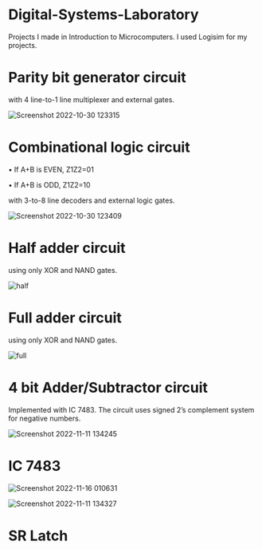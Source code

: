 # Digital-Systems-Laboratory
Projects I made in Introduction to Microcomputers. I used Logisim for my projects.

# Parity bit generator circuit 

with 4 line-to-1 line multiplexer and external gates.

![Screenshot 2022-10-30 123315](https://user-images.githubusercontent.com/102357822/198871889-6bed9be5-871e-4ebf-9d15-d30d03c5389d.png)

# Combinational logic circuit

•	If A+B is EVEN, Z1Z2=01

•	If A+B is ODD, Z1Z2=10

with 3-to-8 line decoders and external logic gates.

![Screenshot 2022-10-30 123409](https://user-images.githubusercontent.com/102357822/198871891-021ccaf9-9ff0-4d1e-8487-094647c7471e.png)

# Half adder circuit

using only XOR and NAND gates.

![half](https://user-images.githubusercontent.com/102357822/200165800-b05408c4-f2a9-45da-b6f1-233abed289df.png)

# Full adder circuit

using only XOR and NAND gates.

![full](https://user-images.githubusercontent.com/102357822/200165823-4236fc2b-4dc1-4796-bfea-26961be6cf0a.png)


# 4 bit Adder/Subtractor circuit

Implemented with IC 7483. The circuit uses signed 2’s complement system for negative numbers.

![Screenshot 2022-11-11 134245](https://user-images.githubusercontent.com/102357822/201324524-5f1fd0f6-2e65-4ad7-b457-082f58582702.png)


# IC 7483

![Screenshot 2022-11-16 010631](https://user-images.githubusercontent.com/102357822/202035456-1b56413c-2d04-4556-80f9-35cafc80aad0.png)

![Screenshot 2022-11-11 134327](https://user-images.githubusercontent.com/102357822/201324534-f5353036-8632-4389-ad8b-4e45257f3479.png)

# SR Latch



